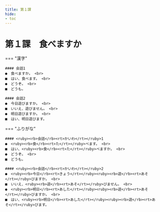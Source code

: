 ```yaml
---
title: 第１課
hide:
- toc
---
```


<link 
  rel="stylesheet" 
  href="{{ 'docs/stylesheets/extra2.css' }}" 
/> 

第１課　食べますか
===

=== "漢字"

    #### 会話1
    ●　食べますか。 <br>
    ■　はい、食べます。 <br>
    ●　どうぞ。 <br>
    ■　どうも。
    
    #### 会話2
    ●　今日遊びますか。 <br>
    ■　いいえ、遊びません。 <br>
    ●　明日遊びますか。 <br>
    ■　はい、明日遊びます。

=== "ふりがな"

    #### <ruby><rb>会話</rb><rt>かいわ</rt></ruby>1
    ●　<ruby><rb>食</rb><rt>た</rt></ruby>べます。 <br>
    ■　はい、<ruby><rb>食</rb><rt>た</rt></ruby>べますか。 <br>
    ●　どうぞ。 <br>
    ■　どうも。
    
    #### <ruby><rb>会話</rb><rt>かいわ</rt></ruby>2
    ●　<ruby><rb>今日</rb><rt>きょう</rt></ruby><ruby><rb>遊</rb><rt>あそ</rt></ruby>びますか。 <br>
    ■　いいえ、<ruby><rb>遊</rb><rt>あそ</rt></ruby>びません。 <br>
    ●　<ruby><rb>明日</rb><rt>あした</rt></ruby><ruby><rb>遊</rb><rt>あそ</rt></ruby>びますか。 <br>
    ■　はい、<ruby><rb>明日</rb><rt>あした</rt></ruby><ruby><rb>遊</rb><rt>あそ</rt></ruby>びます。



